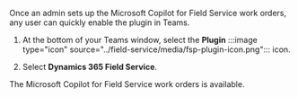 Once an admin sets up the Microsoft Copilot for Field Service work orders, any user can quickly enable the plugin in Teams.

1. At the bottom of your Teams window, select the **Plugin** :::image type="icon" source="../field-service/media/fsp-plugin-icon.png"::: icon.

1. Select **Dynamics 365 Field Service**.

The Microsoft Copilot for Field Service work orders is available.